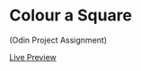 # Colour a Square

(Odin Project Assignment)

<a href='https://theothermk.github.io/colour_a_square/' target= "_blank"> Live Preview</a>
